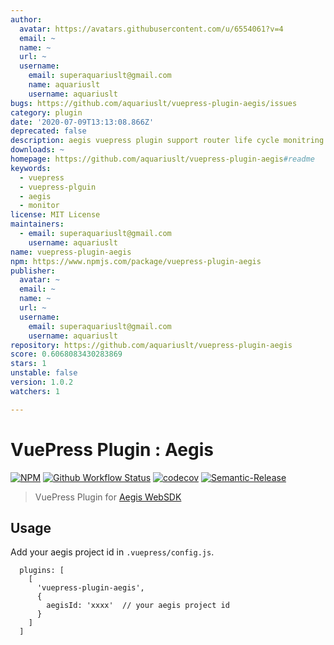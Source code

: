 ```yaml
---
author:
  avatar: https://avatars.githubusercontent.com/u/6554061?v=4
  email: ~
  name: ~
  url: ~
  username:
    email: superaquariuslt@gmail.com
    name: aquariuslt
    username: aquariuslt
bugs: https://github.com/aquariuslt/vuepress-plugin-aegis/issues
category: plugin
date: '2020-07-09T13:13:08.866Z'
deprecated: false
description: aegis vuepress plugin support router life cycle monitring
downloads: ~
homepage: https://github.com/aquariuslt/vuepress-plugin-aegis#readme
keywords:
  - vuepress
  - vuepress-plguin
  - aegis
  - monitor
license: MIT License
maintainers:
  - email: superaquariuslt@gmail.com
    username: aquariuslt
name: vuepress-plugin-aegis
npm: https://www.npmjs.com/package/vuepress-plugin-aegis
publisher:
  avatar: ~
  email: ~
  name: ~
  url: ~
  username:
    email: superaquariuslt@gmail.com
    username: aquariuslt
repository: https://github.com/aquariuslt/vuepress-plugin-aegis
score: 0.6068083430283869
stars: 1
unstable: false
version: 1.0.2
watchers: 1

---
```


# VuePress Plugin : Aegis


[![NPM](https://img.shields.io/npm/v/vuepress-plugin-aegis.svg)](https://www.npmjs.com/package/vuepress-plugin-aegis) 
[![Github Workflow Status](https://github.com/aquariuslt/vuepress-plugin-aegis/workflows/ci/badge.svg)](https://github.com/aquariuslt/vuepress-plugin-aegis) 
[![codecov](https://codecov.io/gh/aquariuslt/vuepress-plugin-aegis/branch/master/graph/badge.svg)](https://codecov.io/gh/aquariuslt/vuepress-plugin-aegis) 
[![Semantic-Release](https://img.shields.io/badge/%20%20%F0%9F%93%A6%F0%9F%9A%80-semantic--release-e10079.svg)](https://github.com/semantic-release/semantic-release)


> VuePress Plugin for [Aegis WebSDK](https://aegis.ivweb.io/#/)




## Usage

Add your aegis project id in `.vuepress/config.js`.

```
  plugins: [
    [
      'vuepress-plugin-aegis',
      {
        aegisId: 'xxxx'  // your aegis project id
      }
    ]
  ]
```
